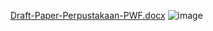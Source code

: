 [Draft-Paper-Perpustakaan-PWF.docx](https://github.com/user-attachments/files/21063485/Draft-Paper-Perpustakaan-PWF.docx)
![image](https://github.com/user-attachments/assets/380349c9-912c-4aaa-aafe-19686a691d96)
